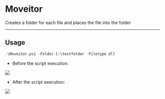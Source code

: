 # Moveitor
Creates a folder for each file and places the file into the folder 

*** 

## Usage

~~~powershell
.\Moveitor.ps1 -Folder C:\testfolder -Filetype dll
~~~

+ Before the script execution:

![](https://i.imgur.com/RiNWL3m.png)

+ After the script execution:

![](https://i.imgur.com/kTUgpNf.png)


